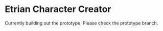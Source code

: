 # Etrian Character Creator

Currently building out the prototype. Please check the prototype branch.
